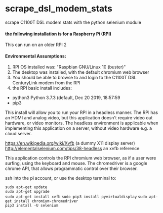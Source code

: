 # scrape_dsl_modem_stats
scrape C1100T DSL modem stats with the python selenium module

#### the following installation is for a Raspberry Pi (RPI)
This can run on an older RPI 2  

#### Environmental Assumptions:  
1. RPI OS installed was: "Raspbian GNU/Linux 10 (buster)"
1. The desktop was installed, with the default chromium web browser
2. You should be able to browse to and login to the C1100T DSL CenturyLink modem from the RPI  
3. the RPI basic install includes:  
+ python3 Python 3.7.3 (default, Dec 20 2019, 18:57:59  
+ pip3  

This install will allow you to run your RPI in a headless manner.  The RPI has an HDMI and analog video, but this application doesn't require video out hardware, or video monitors. The headless environment is applicable when implementing this application on a server, without video hardware e.g. a cloud server.  

<https://en.wikipedia.org/wiki/Xvfb> (a dummy X11 display server)  
<http://elementalselenium.com/tips/38-headless> an xvfb reference  

This application controls the RPI chromium web browser, as if a user were surfing, using the keyboard and mouse.  The chromedriver is a google chrome API, that allows programmatic control over their browser.  

ssh into the pi account, or use the desktop terminal to:

`sudo apt-get update`  
`sudo apt-get upgrade`  
`sudo apt-get install xvfb`
`sudo pip3 install pyvirtualdisplay` 
`sudo apt-get install chromium-chromedriver`  
`pip3 install -U selenium`  
 


